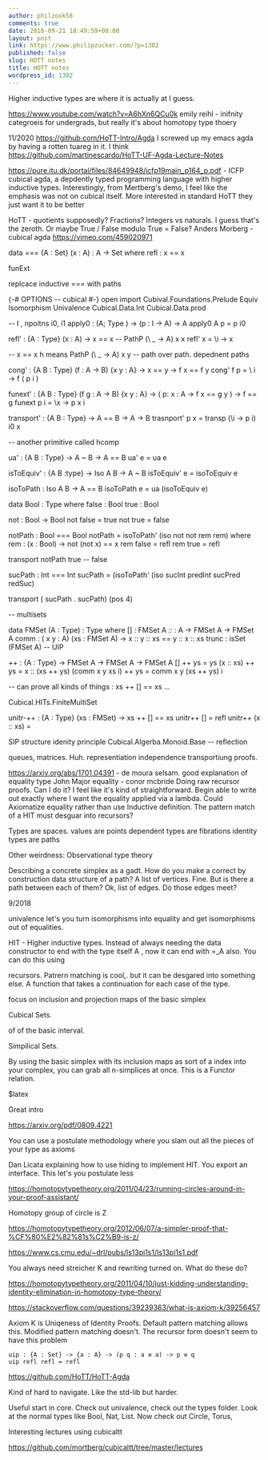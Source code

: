 ```yaml
---
author: philzook58
comments: true
date: 2018-09-21 18:49:59+00:00
layout: post
link: https://www.philipzucker.com/?p=1302
published: false
slug: HOTT notes
title: HOTT notes
wordpress_id: 1302
---
```


Higher inductive types are where it is actually at I guess.

https://www.youtube.com/watch?v=A6hXn6QCu0k emily reihl - inifnity categroeis for undergrads, but really it's about homotopy type thoery

11/2020 
https://github.com/HoTT-Intro/Agda
I screwed up my emacs agda by having a rotten tuareg in it. I think
https://github.com/martinescardo/HoTT-UF-Agda-Lecture-Notes

https://pure.itu.dk/portal/files/84649948/icfp19main_p164_p.pdf - ICFP cubical agda, a depdently typed programming language with higher inductive types. Interestingly, from Mertberg's demo, I feel like the emphasis was not on cubical itself. More interested in standard HoTT they just want it to be better


HoTT - quotients supposedly? Fractions? Integers vs naturals. I guess that's the zeroth.
Or maybe True / False modulo True = False?
Anders Morberg - cubical agda  https://vimeo.com/459020971

data _===_ {A : Set} (x : A) : A -> Set where
  refl : x == x

funExt

replcace inductive === with paths

{-# OPTIONS -- cubical #-}
open import Cubival.Foundations.Prelude
                        Equiv
                         Isomorphism
                         Univalence
                         Cubical.Data.Int
                         Cubical.Data.prod

-- I , npoitns i0, i1
apply0 : (A; Type ) -> (p : I -> A) -> A
apply0 A p = p i0

refl' : {A : Type} (x : A) -> x \== x -- PathP (\ _ -> A) x x
refl' x = \i -> x

-- x \== x  h means PathP (\ _ -> A) x y
-- path over path. depednent paths

cong' : {A B : Type} (f : A -> B) {x y : A} -> x == y -> f x == f y
cong' f p = \ i -> f ( p i )

funext'  : {A B : Type} (f g : A -> B) {x y : A} -> ( p: x : A ->  f x == g y ) -> f == g
funext p i = \x -> p x i

transport' : {A B : Type} -> A == B -> A -> B
trasnport' p x = transp (\i -> p i) i0 x

-- another primitive called hcomp

ua' :  {A B : Type} -> A ~ B -> A == B
ua' e = ua e

isToEquiv' : {A B :type} -> Iso A B -> A ~ B
isToEquiv' e =  isoToEquiv e

isoToPath : Iso A B -> A == B
isoToPath e = ua (isoToEquiv e) 

data Bool : Type where
   false : Bool
   true : Bool

not : Bool -> Bool
not false = true
not true = false

notPath : Bool === Bool
notPath = isoToPath' (iso  not not rem rem)
  where 
  rem : (x : Bool) -> not (not x) == x
  rem false = refl
  rem true = refl 

transport notPath true -- false

sucPath : Int === Int
sucPath = (isoToPath' (iso sucInt predInt sucPred redSuc)

transport ( sucPath . sucPath) (pos 4) 

-- multisets

data FMSet (A : Type) : Type where
   [] : FMSet A
   _::_ : A -> FMSet A -> FMSet A
   comm : ( x y : A) (xs : FMSet A) -> 
         x :: y :: xs == y :: x :: xs
    trunc : isSet (FMSet A) -- UIP

_++_ : {A : Type} -> FMSet A -> FMSet A -> FMSet A
[] ++ ys = ys
(x :: xs) ++ ys = x :: (xs ++ ys)
(comm x y xs i) ++ ys = comm x y (xs ++ ys) i

-- can prove all kinds of things : xs ++ [] == xs ...

Cubical.HITs.FiniteMultiSet

unitr-++ : {A : Type} (xs : FMSet) -> xs ++ [] == xs
unitr++ [] = refl
unitr++ (x :: xs) =    

SIP structure idenity principle
Cubical.Algerba.Monoid.Base -- reflection

queues, matrices. Huh. representiation independence transportiung proofs.



https://arxiv.org/abs/1701.04391 - de moura selsam. good explanation of equality type
John Major equality - conor mcbride
Doing raw recursor proofs. Can I do it? I feel like it's kind of straightforward.
Begin able to write out exactly where I want the equality applied via a lambda. 
Could Axiomatize equality rather than use Inductive definition.
The pattern match of a HIT must desguar into recursors?


Types are spaces.
values are points
dependent types are fibrations
identity types are paths


Other weirdness:
Observational type theory

Describing a concrete simplex as a gadt.
How do you make a correct by construction data structure of a path?
A list of vertices. Fine. But is there a path between each of them?
Ok, list of edges. Do those edges meet?





9/2018

univalence let's you turn isomorphisms into equality and get isomorphisms out of equalities.

HIT - Higher inductive types. Instead of always needing the data constructor to end with the type itself A , now it can end with =_A also. You can do this using

recursors. Patrern matching is cool,. but it can be desgared into something else. A function that takes a continuation for each case of the type.

focus on inclusion and projection maps of the basic simplex

Cubical Sets.

of of the basic interval.

Simpilical Sets.

By using the basic simplex with its inclusion maps as sort of a index into your complex, you can grab all n-simplices at once. This is a Functor relation.

$latex

Great intro

https://arxiv.org/pdf/0809.4221

You can use a postulate methodology where you slam out all the pieces of your type as axioms

Dan Licata explaining how to use hiding to implement HIT. You export an interface. This let's you postulate less

https://homotopytypetheory.org/2011/04/23/running-circles-around-in-your-proof-assistant/

Homotopy group of circle is Z

https://homotopytypetheory.org/2012/06/07/a-simpler-proof-that-%CF%80%E2%82%81s%C2%B9-is-z/

https://www.cs.cmu.edu/~drl/pubs/ls13pi1s1/ls13pi1s1.pdf

You always need streicher K and rewriting turned on. What do these do?

https://homotopytypetheory.org/2011/04/10/just-kidding-understanding-identity-elimination-in-homotopy-type-theory/

https://stackoverflow.com/questions/39239363/what-is-axiom-k/39256457

Axiom K is Uniqeness of Identity Proofs. Default pattern matching allows this. Modified pattern matching doesn't. The recursor form doesn't seem to have this problem

    
    uip : {A : Set} -> {a : A} -> (p q : a ≡ a) -> p ≡ q
    uip refl refl = refl

https://github.com/HoTT/HoTT-Agda

Kind of hard to navigate. Like the std-lib but harder.

Useful start in core. Check out univalence, check out the types folder. Look at the normal types like Bool, Nat, List. Now check out Circle, Torus,

Interesting lectures using cubicaltt

https://github.com/mortberg/cubicaltt/tree/master/lectures

